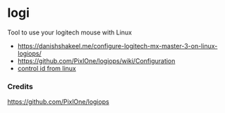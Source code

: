 # logi
Tool to use your logitech mouse with Linux

- https://danishshakeel.me/configure-logitech-mx-master-3-on-linux-logiops/
- https://github.com/PixlOne/logiops/wiki/Configuration
- [control id from linux](https://github.com/torvalds/linux/blob/master/include/uapi/linux/input-event-codes.h)


### Credits
https://github.com/PixlOne/logiops
